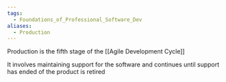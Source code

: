 ```yaml
---
tags:
  - Foundations_of_Professional_Software_Dev
aliases:
  - Production
---
```

Production is the fifth stage of the [[Agile Development Cycle]]

It involves maintaining support for the software and continues until support has ended of the product is retired